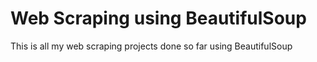 # Web Scraping using BeautifulSoup
This is all my web scraping projects done so far using BeautifulSoup 
